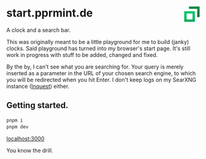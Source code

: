 # start.pprmint.de <a href="https://start.pprmint.de" target="_blank"><img align="right" height="40" src="/public/icon.svg"></a>

A clock and a search bar.

This was originally meant to be a little playground for me to build (janky) clocks. Said playground has turned into my browser's start page. It's still work in progress with stuff to be added, changed and fixed.

By the by, I can't see what you are searching for. Your query is merely inserted as a parameter in the URL of your chosen search engine, to which you will be redirected when you hit Enter. I don't keep logs on my SearXNG instance ([Inquest](pprmint/inquest)) either.

## Getting started.

```bash
pnpm i
pnpm dev
```

[localhost:3000](http://localhost:3000)

You know the drill.
